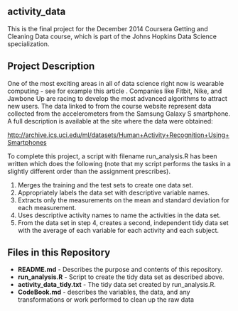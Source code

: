 activity_data
---

This is the final project for the December 2014 Coursera Getting and Cleaning Data course, which is part of the Johns Hopkins Data Science specialization.

## Project Description

One of the most exciting areas in all of data science right now is wearable computing - see for example this article . Companies like Fitbit, Nike, and Jawbone Up are racing to develop the most advanced algorithms to attract new users. The data linked to from the course website represent data collected from the accelerometers from the Samsung Galaxy S smartphone. A full description is available at the site where the data were obtained: 

http://archive.ics.uci.edu/ml/datasets/Human+Activity+Recognition+Using+Smartphones

To complete this project, a script with filename run_analysis.R has been written which does the following (note that my script performs the tasks in a slightly different order than the assignment prescribes).

  1. Merges the training and the test sets to create one data set.
  2. Appropriately labels the data set with descriptive variable names.
  3. Extracts only the measurements on the mean and standard deviation for each measurement. 
  4. Uses descriptive activity names to name the activities in the data set.
  5. From the data set in step 4, creates a second, independent tidy data set with the average of each           variable for each activity and each subject.
  
## Files in this Repository

  * **README.md** - Describes the purpose and contents of this repository.
  * **run_analysis.R** - Script to create the tidy data set as described above.
  * **activity_data_tidy.txt** - The tidy data set created by run_analysis.R.
  * **CodeBook.md** - describes the variables, the data, and any transformations or work performed to clean up the raw data
